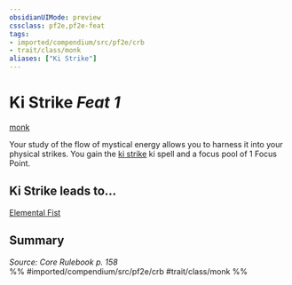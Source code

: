 ```yaml
---
obsidianUIMode: preview
cssclass: pf2e,pf2e-feat
tags:
- imported/compendium/src/pf2e/crb
- trait/class/monk
aliases: ["Ki Strike"]
---
```

# Ki Strike  *Feat 1*  
[monk](rules/traits/monk.md)  


Your study of the flow of mystical energy allows you to harness it into your physical strikes. You gain the [ki strike](../spells/ki-strike.md) ki spell and a focus pool of 1 Focus Point.

## Ki Strike leads to...

[Elemental Fist](elemental-fist.md)

## Summary

*Source: Core Rulebook p. 158*  
%% #imported/compendium/src/pf2e/crb #trait/class/monk %%